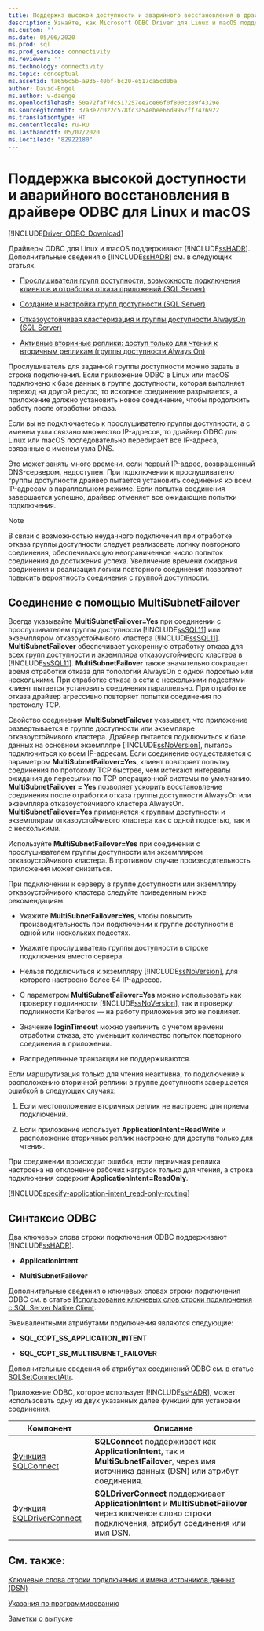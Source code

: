 ```yaml
---
title: Поддержка высокой доступности и аварийного восстановления в драйвере ODBC для Linux и macOS
description: Узнайте, как Microsoft ODBC Driver для Linux и macOS поддерживает группы доступности Always On.
ms.custom: ''
ms.date: 05/06/2020
ms.prod: sql
ms.prod_service: connectivity
ms.reviewer: ''
ms.technology: connectivity
ms.topic: conceptual
ms.assetid: fa656c5b-a935-40bf-bc20-e517ca5cd0ba
author: David-Engel
ms.author: v-daenge
ms.openlocfilehash: 50a72faf7dc517257ee2ce66f0f800c289f4329e
ms.sourcegitcommit: 37a3e2c022c578fc3a54ebee66d9957ff7476922
ms.translationtype: HT
ms.contentlocale: ru-RU
ms.lasthandoff: 05/07/2020
ms.locfileid: "82922180"
---
```

# <a name="odbc-driver-on-linux-and-macos-support-for-high-availability-and-disaster-recovery"></a>Поддержка высокой доступности и аварийного восстановления в драйвере ODBC для Linux и macOS
[!INCLUDE[Driver_ODBC_Download](../../../includes/driver_odbc_download.md)]

Драйверы ODBC для Linux и macOS поддерживают [!INCLUDE[ssHADR](../../../includes/sshadr_md.md)]. Дополнительные сведения о [!INCLUDE[ssHADR](../../../includes/sshadr_md.md)] см. в следующих статьях.  
  
-   [Прослушиватели групп доступности, возможность подключения клиентов и отработка отказа приложений (SQL Server)](../../../database-engine/availability-groups/windows/listeners-client-connectivity-application-failover.md)  
  
-   [Создание и настройка групп доступности (SQL Server)](../../../database-engine/availability-groups/windows/creation-and-configuration-of-availability-groups-sql-server.md)  
  
-   [Отказоустойчивая кластеризация и группы доступности AlwaysOn (SQL Server)](../../../database-engine/availability-groups/windows/failover-clustering-and-always-on-availability-groups-sql-server.md)  
  
-   [Активные вторичные реплики: доступ только для чтения к вторичным репликам (группы доступности Always On)](../../../database-engine/availability-groups/windows/active-secondaries-readable-secondary-replicas-always-on-availability-groups.md)  
  
Прослушиватель для заданной группы доступности можно задать в строке подключения. Если приложение ODBC в Linux или macOS подключено к базе данных в группе доступности, которая выполняет переход на другой ресурс, то исходное соединение разрывается, а приложение должно установить новое соединение, чтобы продолжить работу после отработки отказа.

Если вы не подключаетесь к прослушивателю группы доступности, а с именем узла связано множество IP-адресов, то драйвер ODBC для Linux или macOS последовательно перебирает все IP-адреса, связанные с именем узла DNS.

Это может занять много времени, если первый IP-адрес, возвращенный DNS-сервером, недоступен. При подключении к прослушивателю группы доступности драйвер пытается установить соединения ко всем IP-адресам в параллельном режиме. Если попытка соединения завершается успешно, драйвер отменяет все ожидающие попытки подключения.

> [!NOTE]  
> В связи с возможностью неудачного подключения при отработке отказа группы доступности следует реализовать логику повторного соединения, обеспечивающую неограниченное число попыток соединения до достижения успеха. Увеличение времени ожидания соединения и реализация логики повторного соединения позволяют повысить вероятность соединения с группой доступности.

## <a name="connecting-with-multisubnetfailover"></a>Соединение с помощью MultiSubnetFailover

Всегда указывайте **MultiSubnetFailover=Yes** при соединении с прослушивателем группы доступности [!INCLUDE[ssSQL11](../../../includes/sssql11-md.md)] или экземпляром отказоустойчивого кластера [!INCLUDE[ssSQL11](../../../includes/sssql11-md.md)]. **MultiSubnetFailover** обеспечивает ускоренную отработку отказа для всех групп доступности и экземпляра отказоустойчивого кластера в [!INCLUDE[ssSQL11](../../../includes/sssql11-md.md)]. **MultiSubnetFailover** также значительно сокращает время отработки отказа для топологий AlwaysOn с одной подсетью или несколькими. При отработке отказа в сети с несколькими подсетями клиент пытается установить соединения параллельно. При отработке отказа драйвер агрессивно повторяет попытки соединения по протоколу TCP.

Свойство соединения **MultiSubnetFailover** указывает, что приложение развертывается в группе доступности или экземпляре отказоустойчивого кластера. Драйвер пытается подключиться к базе данных на основном экземпляре [!INCLUDE[ssNoVersion](../../../includes/ssnoversion-md.md)], пытаясь подключиться ко всем IP-адресам. Если соединение осуществляется с параметром **MultiSubnetFailover=Yes**, клиент повторяет попытку соединения по протоколу TCP быстрее, чем истекают интервалы ожидания до пересылки по TCP операционной системы по умолчанию. **MultiSubnetFailover = Yes** позволяет ускорить восстановление соединения после отработки отказа группы доступности AlwaysOn или экземпляра отказоустойчивого кластера AlwaysOn. **MultiSubnetFailover=Yes** применяется к группам доступности и экземплярам отказоустойчивого кластера как с одной подсетью, так и с несколькими.  

Используйте **MultiSubnetFailover=Yes** при соединении с прослушивателем группы доступности или экземпляром отказоустойчивого кластера. В противном случае производительность приложения может снизиться.

При подключении к серверу в группе доступности или экземпляру отказоустойчивого кластера следуйте приведенным ниже рекомендациям.
  
-   Укажите **MultiSubnetFailover=Yes**, чтобы повысить производительность при подключении к группе доступности в одной или нескольких подсетях.

-   Укажите прослушиватель группы доступности в строке подключения вместо сервера.
  
-   Нельзя подключиться к экземпляру [!INCLUDE[ssNoVersion](../../../includes/ssnoversion-md.md)], для которого настроено более 64 IP-адресов.

-   С параметром **MultiSubnetFailover=Yes** можно использовать как проверку подлинности [!INCLUDE[ssNoVersion](../../../includes/ssnoversion-md.md)], так и проверку подлинности Kerberos — на работу приложения это не повлияет.

-   Значение **loginTimeout** можно увеличить с учетом времени отработки отказа, это уменьшит количество попыток повторного соединения в приложении.

-   Распределенные транзакции не поддерживаются.  
  
Если маршрутизация только для чтения неактивна, то подключение к расположению вторичной реплики в группе доступности завершается ошибкой в следующих случаях:  
  
1.  Если местоположение вторичных реплик не настроено для приема подключений.  
  
2.  Если приложение использует **ApplicationIntent=ReadWrite** и расположение вторичных реплик настроено для доступа только для чтения.  
  
При соединении происходит ошибка, если первичная реплика настроена на отклонение рабочих нагрузок только для чтения, а строка подключения содержит **ApplicationIntent=ReadOnly**.  


[!INCLUDE[specify-application-intent_read-only-routing](~/includes/paragraph-content/specify-application-intent-read-only-routing.md)]


## <a name="odbc-syntax"></a>Синтаксис ODBC

Два ключевых слова строки подключения ODBC поддерживают [!INCLUDE[ssHADR](../../../includes/sshadr_md.md)].  
  
-   **ApplicationIntent**  
  
-   **MultiSubnetFailover**  
  
Дополнительные сведения о ключевых словах строки подключения ODBC см. в статье [Использование ключевых слов строки подключения с SQL Server Native Client](../../../relational-databases/native-client/applications/using-connection-string-keywords-with-sql-server-native-client.md).  
  
Эквивалентными атрибутами подключения являются следующие:
  
-   **SQL_COPT_SS_APPLICATION_INTENT**  
  
-   **SQL_COPT_SS_MULTISUBNET_FAILOVER**  
  
Дополнительные сведения об атрибутах соединений ODBC см. в статье [SQLSetConnectAttr](../../../relational-databases/native-client-odbc-api/sqlsetconnectattr.md).  
  
Приложение ODBC, которое использует [!INCLUDE[ssHADR](../../../includes/sshadr_md.md)], может использовать одну из двух указанных далее функций для установки соединения.  
  
|Компонент|Описание|  
|------------|---------------|  
|[Функция SQLConnect](../../../odbc/reference/syntax/sqlconnect-function.md)|**SQLConnect** поддерживает как **ApplicationIntent**, так и **MultiSubnetFailover**, через имя источника данных (DSN) или атрибут соединения.|  
|[Функция SQLDriverConnect](../../../odbc/reference/syntax/sqldriverconnect-function.md)|**SQLDriverConnect** поддерживает **ApplicationIntent** и **MultiSubnetFailover** через ключевое слово строки подключения, атрибут соединения или имя DSN.|
  
## <a name="see-also"></a>См. также:  

[Ключевые слова строки подключения и имена источников данных (DSN)](../../../connect/odbc/linux-mac/connection-string-keywords-and-data-source-names-dsns.md)

[Указания по программированию](../../../connect/odbc/linux-mac/programming-guidelines.md)

[Заметки о выпуске](../../../connect/odbc/linux-mac/release-notes-odbc-sql-server-linux-mac.md)  
